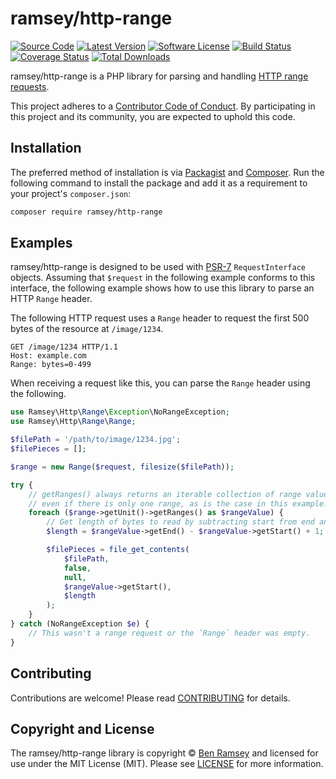 # ramsey/http-range

[![Source Code][badge-source]][source]
[![Latest Version][badge-release]][release]
[![Software License][badge-license]][license]
[![Build Status][badge-build]][build]
[![Coverage Status][badge-coverage]][coverage]
[![Total Downloads][badge-downloads]][downloads]

ramsey/http-range is a PHP library for parsing and handling [HTTP range requests][].

This project adheres to a [Contributor Code of Conduct][conduct]. By participating in this project and its community, you are expected to uphold this code.


## Installation

The preferred method of installation is via [Packagist][] and [Composer][]. Run
the following command to install the package and add it as a requirement to
your project's `composer.json`:

```bash
composer require ramsey/http-range
```


## Examples

ramsey/http-range is designed to be used with [PSR-7][] `RequestInterface`
objects. Assuming that `$request` in the following example conforms to this
interface, the following example shows how to use this library to parse an HTTP
`Range` header.

The following HTTP request uses a `Range` header to request the first 500 bytes
of the resource at `/image/1234`.

``` http
GET /image/1234 HTTP/1.1
Host: example.com
Range: bytes=0-499
```

When receiving a request like this, you can parse the `Range` header using the
following.

``` php
use Ramsey\Http\Range\Exception\NoRangeException;
use Ramsey\Http\Range\Range;

$filePath = '/path/to/image/1234.jpg';
$filePieces = [];

$range = new Range($request, filesize($filePath));

try {
    // getRanges() always returns an iterable collection of range values,
    // even if there is only one range, as is the case in this example.
    foreach ($range->getUnit()->getRanges() as $rangeValue) {
        // Get length of bytes to read by subtracting start from end and adding 1.
        $length = $rangeValue->getEnd() - $rangeValue->getStart() + 1;

        $filePieces = file_get_contents(
            $filePath,
            false,
            null,
            $rangeValue->getStart(),
            $length
        );
    }
} catch (NoRangeException $e) {
    // This wasn't a range request or the `Range` header was empty.
}
```


## Contributing

Contributions are welcome! Please read [CONTRIBUTING][] for details.


## Copyright and License

The ramsey/http-range library is copyright © [Ben Ramsey](https://benramsey.com/) and licensed for use under the MIT License (MIT). Please see [LICENSE][] for more information.


[http range requests]: https://tools.ietf.org/html/rfc7233
[conduct]: https://github.com/ramsey/http-range/blob/master/CODE_OF_CONDUCT.md
[packagist]: https://packagist.org/packages/ramsey/http-range
[composer]: http://getcomposer.org/
[psr-7]: http://www.php-fig.org/psr/psr-7/
[contributing]: https://github.com/ramsey/http-range/blob/master/CONTRIBUTING.md

[badge-source]: http://img.shields.io/badge/source-ramsey/http--range-blue.svg?style=flat-square
[badge-release]: https://img.shields.io/packagist/v/ramsey/http-range.svg?style=flat-square
[badge-release]: https://img.shields.io/github/release/ramsey/http-range.svg?style=flat-square
[badge-license]: https://img.shields.io/badge/license-MIT-brightgreen.svg?style=flat-square
[badge-build]: https://img.shields.io/travis/ramsey/http-range/master.svg?style=flat-square
[badge-coverage]: https://img.shields.io/coveralls/ramsey/http-range/master.svg?style=flat-square
[badge-downloads]: https://img.shields.io/packagist/dt/ramsey/http-range.svg?style=flat-square

[source]: https://github.com/ramsey/http-range
[release]: https://packagist.org/packages/ramsey/http-range
[license]: https://github.com/ramsey/http-range/blob/master/LICENSE
[build]: https://travis-ci.org/ramsey/http-range
[coverage]: https://coveralls.io/r/ramsey/http-range?branch=master
[downloads]: https://packagist.org/packages/ramsey/http-range
